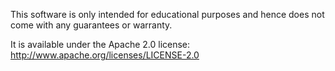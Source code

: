 This software is only intended for educational purposes and hence does not come with any guarantees 
or warranty.  

It is available under the Apache 2.0 license: http://www.apache.org/licenses/LICENSE-2.0
